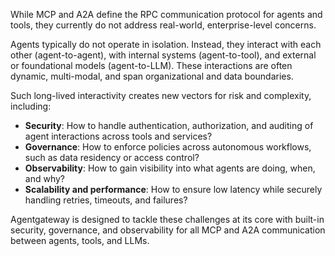 While MCP and A2A define the RPC communication protocol for agents and tools, they currently do not address real-world, enterprise-level concerns.

Agents typically do not operate in isolation. Instead, they interact with each other (agent-to-agent), with internal systems (agent-to-tool), and external or foundational models (agent-to-LLM). These interactions are often dynamic, multi-modal, and span organizational and data boundaries. 

Such long-lived interactivity creates new vectors for risk and complexity, including: 
* **Security**: How to handle authentication, authorization, and auditing of agent interactions across tools and services? 
* **Governance**: How to enforce policies across autonomous workflows, such as data residency or access control? 
* **Observability**: How to gain visibility into what agents are doing, when, and why? 
* **Scalability and performance**: How to ensure low latency while securely handling retries, timeouts, and failures? 

Agentgateway is designed to tackle these challenges at its core with built-in security, governance, and observability for all MCP and A2A communication between agents, tools, and LLMs. 